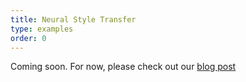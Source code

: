 ```yaml
---
title: Neural Style Transfer
type: examples
order: 0
---
```


Coming soon. For now, please check out our [blog post](https://blog.machinelabs.ai/2017/09/26/a-neural-style-transfer-in-the-browser/)
